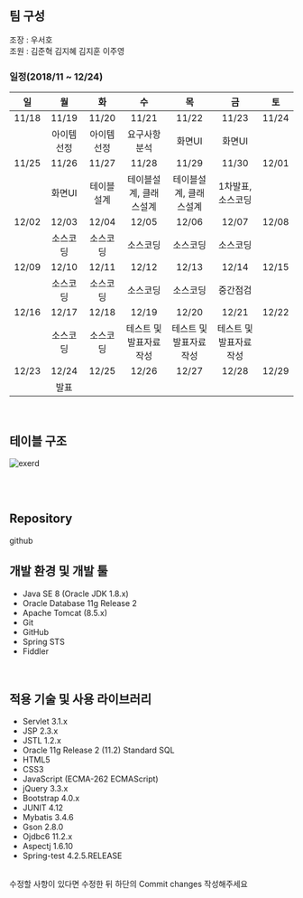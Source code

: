 <h2>팀 구성</h2>
조장 : 우서호 <br>
조원 : 김준혁 김지혜 김지훈 이주영 <br>

### 일정(2018/11 ~ 12/24)
| 일 |	 월 	| 화 | 수	| 목 | 금 | 토 |
| :--: | :--: | :--: | :--: | :--: | :--: | :--: |
| 11/18 |	11/19 | 11/20 | 11/21 |	11/22 |	11/23 |	11/24 |
| |아이템선정 |	아이템선정	| 요구사항 분석	 | 화면UI	 | 화면UI	| | 
| 11/25 |	11/26 |	11/27	| 11/28 |	11/29 |	11/30 |	12/01 |
| | 화면UI | 테이블설계 | 테이블설계, 클래스설계 | 테이블설계, 클래스설계 | 1차발표, 소스코딩 | |
| 12/02 |	12/03 |	12/04 |	12/05 |	12/06 |	12/07 |	12/08 |
| |	소스코딩	| 소스코딩	| 소스코딩	| 소스코딩	| 소스코딩 | |
| 12/09 |	12/10 | 12/11 |	12/12 |	12/13 |	12/14 |	12/15 |
| |	소스코딩 |	소스코딩 |	소스코딩 |	소스코딩 |	중간점검 | |
| 12/16 |	12/17 |	12/18	| 12/19	| 12/20	| 12/21	| 12/22 |
| | 소스코딩	 | 소스코딩	|  테스트 및 발표자료작성 | 테스트 및 발표자료작성 | 테스트 및 발표자료작성 | |
| 12/23 |	12/24 |	12/25 |	12/26 |	12/27 |	12/28	| 12/29 |
| |	발표	|	
<br>
<h2>테이블 구조</h2>

![exerd](https://user-images.githubusercontent.com/45252191/49428302-03eb6800-f7e9-11e8-9be1-d4c18be19af5.JPG)

<br>
<br>
<h2>Repository</h2>
github<br>

<h2>개발 환경 및 개발 툴</h2>
<ul>
  <li>Java SE 8 (Oracle JDK 1.8.x)</li>
  <li>Oracle Database 11g Release 2</li>
  <li>Apache Tomcat (8.5.x)</li>
  <li>Git</li>
  <li>GitHub</li>
  <li>Spring STS</li>
  <li>Fiddler</li>
</ul>
<br>

<h2>적용 기술 및 사용 라이브러리</h2>
<ul>
  <li>Servlet 3.1.x</li>
  <li>JSP 2.3.x</li>
  <li>JSTL 1.2.x</li>
  <li>Oracle 11g Release 2 (11.2) Standard SQL</li>
  <li>HTML5</li>
  <li>CSS3</li>
  <li>JavaScript (ECMA-262 ECMAScript)</li>
  <li>jQuery 3.3.x</li>
  <li>Bootstrap 4.0.x</li>
  <li>JUNIT 4.12</li>
  <li>Mybatis 3.4.6</li>
  <li>Gson 2.8.0</li>
  <li>Ojdbc6 11.2.x</li>
  <li>Aspectj 1.6.10</li>
  <li>Spring-test 4.2.5.RELEASE</li>
</ul>
<br>
수정할 사항이 있다면 수정한 뒤 하단의 Commit changes 작성해주세요
